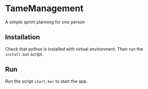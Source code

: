 # TameManagement

A simple sprint planning for one person

## Installation

Check that python is installed with virtual environment. Then run the `install.bat` script.

## Run

Run the script `start.bar` to start the app.